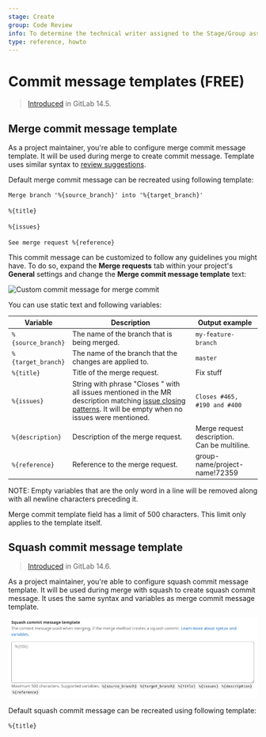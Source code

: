 ```yaml
---
stage: Create
group: Code Review
info: To determine the technical writer assigned to the Stage/Group associated with this page, see https://about.gitlab.com/handbook/engineering/ux/technical-writing/#assignments
type: reference, howto
---
```


# Commit message templates **(FREE)**

> [Introduced](https://gitlab.com/gitlab-org/gitlab/-/issues/20263) in GitLab 14.5.

## Merge commit message template

As a project maintainer, you're able to configure merge commit message template. It will be used during merge to
create commit message. Template uses similar syntax to 
[review suggestions](reviews/suggestions.md#configure-the-commit-message-for-applied-suggestions).

Default merge commit message can be recreated using following template:

```plaintext
Merge branch '%{source_branch}' into '%{target_branch}'

%{title}

%{issues}

See merge request %{reference}
```

This commit message can be customized to follow any guidelines you might have.
To do so, expand the **Merge requests** tab within your project's **General**
settings and change the **Merge commit message template** text:

![Custom commit message for merge commit](img/merge_commit_message_template_v14_5.png)

You can use static text and following variables:

| Variable           | Description                                                                                                                                                                                                                               | Output example                                  |
|--------------------|-------------------------------------------------------------------------------------------------------------------------------------------------------------------------------------------------------------------------------------------|-------------------------------------------------|
| `%{source_branch}` | The name of the branch that is being merged.                                                                                                                                                                                              | `my-feature-branch`                             |
| `%{target_branch}` | The name of the branch that the changes are applied to.                                                                                                                                                                                   | `master`                                        |
| `%{title}`         | Title of the merge request.                                                                                                                                                                                                               | Fix stuff                                       |
| `%{issues}`        | String with phrase "Closes <issue numbers>" with all issues mentioned in the MR description matching [issue closing patterns](../issues/managing_issues.md#closing-issues-automatically). It will be empty when no issues were mentioned. | `Closes #465, #190 and #400`                    |
| `%{description}`   | Description of the merge request.                                                                                                                                                                                                         | Merge request description.<br>Can be multiline. |
| `%{reference}`     | Reference to the merge request.                                                                                                                                                                                                           | group-name/project-name!72359                                          |

NOTE:
Empty variables that are the only word in a line will be removed along with all newline characters preceding it.

Merge commit template field has a limit of 500 characters. This limit only applies to the template
itself.

## Squash commit message template

> [Introduced](https://gitlab.com/gitlab-org/gitlab/-/issues/345275) in GitLab 14.6.

As a project maintainer, you're able to configure squash commit message template. It will be used during merge with
squash to create squash commit message. It uses the same syntax and variables as merge commit message template.

![Custom commit message for squash commit](img/squash_commit_message_template_v14_6.png)

Default squash commit message can be recreated using following template:

```plaintext
%{title}
```
